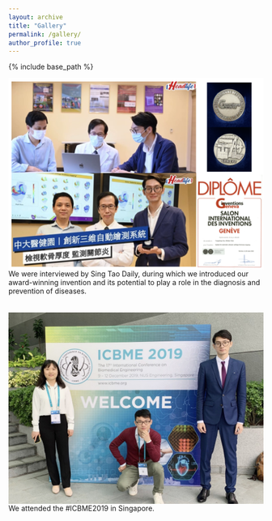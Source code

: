 ```yaml
---
layout: archive
title: "Gallery"
permalink: /gallery/
author_profile: true
---
```



{% include base_path %}

<img align="left" width="600" src="/_pages/gallery.assets/photo2.png" style="margin-right: 15px" /> 
We were interviewed by Sing Tao Daily, during which we introduced our award-winning invention and its potential to play a role in the diagnosis and prevention of diseases. <br />
<br /><br />

<img align="left" width="600" src="/_pages/gallery.assets/photo1.png" style="margin-right: 15px" /> 
We attended the #ICBME2019 in Singapore. <br />
<br /><br />




